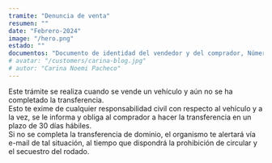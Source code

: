```yaml
---
tramite: "Denuncia de venta"
resumen: ""
date: "Febrero-2024"
image: "/hero.png"
estado: ""
documentos: "Documento de identidad del vendedor y del comprador, Número de dominio del automotor, Fecha y lugar de entrega del automotor, Formulario de Denuncia de Venta (F11 o TP), Correo electrónico del vendedor, Libre deuda de infracciones, Constancia de la venta,si se tiene"
# avatar: "/customers/carina-blog.jpg"
# autor: "Carina Noemi Pacheco"
---
```


Este trámite se realiza cuando se vende un vehículo y aún no se ha completado la transferencia.  
Esto te exime de cualquier responsabilidad civil con respecto al vehículo y a la vez, se le informa y obliga al comprador a hacer la transferencia en un plazo de 30 días hábiles.  
Si no se completa la transferencia de dominio, el organismo te alertará vía e-mail de tal situación, al tiempo que dispondrá la prohibición de circular y el secuestro del rodado. 
